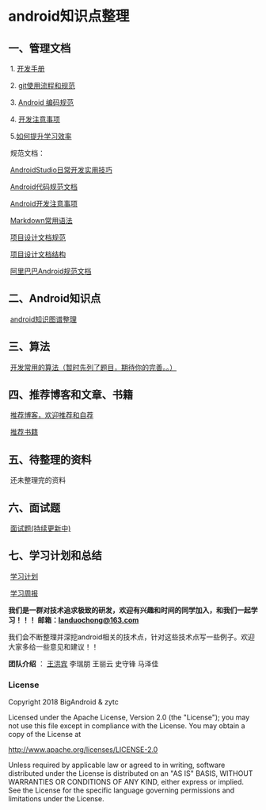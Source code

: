 # android知识点整理

## 一、管理文档

​	1. [开发手册](管理文档/1.开发手册.md)

​	2. [git使用流程和规范](管理文档/2.git使用流程和规范.md)

​	3. [Android 编码规范](管理文档/3.Android编码规范.md)

​	4. [开发注意事项](管理文档/4.开发注意事项.md)

​	5.[如何提升学习效率](管理文档/5.如何提升学习效率.md)

​        规范文档：

​		[AndroidStudio日常开发实用技巧](管理文档/规范文档/AndroidStudio日常开发实用技巧.md)

​		[Android代码规范文档](管理文档/规范文档/Android代码规范文档.md)

​		[Android开发注意事项](管理文档/规范文档/Android开发注意事项.md)

​		[Markdown常用语法](管理文档/规范文档/Markdown常用语法.md)

​		[项目设计文档规范](管理文档/规范文档/项目设计文档规范.md)

​		[项目设计文档结构](管理文档/规范文档/项目设计文档结构.md)

​		[阿里巴巴Android规范文档](管理文档/规范文档/阿里巴巴Android规范文档.pdf)

## 二、Android知识点

​	[android知识图谱整理](Android技术点/SUMMARY.md)

## 三、算法

​	[开发常用的算法（暂时先列了题目，期待你的完善。。）](算法/常用算法.md)

## 四、推荐博客和文章、书籍

​	[推荐博客，欢迎推荐和自荐](推荐博客和文章/推荐文章.md)

​	[推荐书籍](推荐博客和文章/推荐书籍和课程.md)

## 五、待整理的资料

​       还未整理完的资料

## 六、面试题

​      [面试题(持续更新中)](面试题/面试.md)

## 七、学习计划和总结

​	[学习计划](学习计划.md)

​	[学习周报](学习周报.md)



**我们是一群对技术追求极致的研发，欢迎有兴趣和时间的同学加入，和我们一起学习！！！ 邮箱：landuochong@163.com**

我们会不断整理并深挖android相关的技术点，针对这些技术点写一些例子。欢迎大家多给一些意见和建议！！

**团队介绍** ： [王洪宾](关于我们/王洪宾.md)  李瑞朋  王丽云  史守锋  马泽佳



### License

Copyright 2018 BigAndroid & zytc

Licensed under the Apache License, Version 2.0 (the "License"); you may not use this file except in compliance with the License. You may obtain a copy of the License at

<http://www.apache.org/licenses/LICENSE-2.0>

Unless required by applicable law or agreed to in writing, software distributed under the License is distributed on an "AS IS" BASIS, WITHOUT WARRANTIES OR CONDITIONS OF ANY KIND, either express or implied. See the License for the specific language governing permissions and limitations under the License.